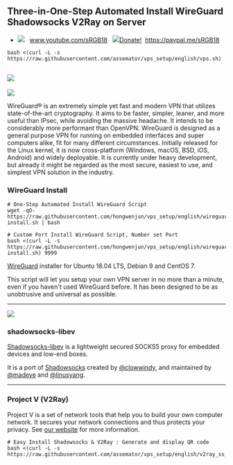 ## Three-in-One-Step Automated Install WireGuard Shadowsocks V2Ray on Server
- [![](https://raw.githubusercontent.com/hongwenjun/vps_setup/master/img/youtube.png)](https://www.youtube.com/sRGB18/videos) &nbsp;&nbsp;www.youtube.com/sRGB18 &nbsp;&nbsp;[![](https://raw.githubusercontent.com/hongwenjun/vps_setup/master/img/paypal.png)Donate!](https://paypal.me/sRGB18)&nbsp;&nbsp;https://paypal.me/sRGB18

```
bash <(curl -L -s https://raw.githubusercontent.com/assemator/vps_setup/english/vps.sh)
```
![](https://raw.githubusercontent.com/assemator/vps_setup/master/img/vps.english.png)
------

![](https://www.wireguard.com/img/wireguard.svg)

WireGuard® is an extremely simple yet fast and modern VPN that utilizes state-of-the-art cryptography. It aims to be faster, simpler, leaner, and more useful than IPsec, while avoiding the massive headache. It intends to be considerably more performant than OpenVPN. WireGuard is designed as a general purpose VPN for running on embedded interfaces and super computers alike, fit for many different circumstances. Initially released for the Linux kernel, it is now cross-platform (Windows, macOS, BSD, iOS, Android) and widely deployable. It is currently under heavy development, but already it might be regarded as the most secure, easiest to use, and simplest VPN solution in the industry.

### WireGuard Install

```
# One-Step Automated Install WireGuard Script
wget -qO- https://raw.githubusercontent.com/hongwenjun/vps_setup/english/wireguard-install.sh | bash

# Custom Port Install WireGuard Script, Number set Port
bash <(curl -L -s https://raw.githubusercontent.com/hongwenjun/vps_setup/english/wireguard-install.sh) 9999
```

[WireGuard](https://www.wireguard.com) installer for Ubuntu 18.04 LTS, Debian 9 and CentOS 7.

This script will let you setup your own VPN server in no more than a minute, even if you haven't used WireGuard before. It has been designed to be as unobtrusive and universal as possible.

------

![](https://github.com/teddysun/shadowsocks_install/raw/master/shadowsocks.png)
### shadowsocks-libev

[Shadowsocks-libev](https://shadowsocks.org) is a lightweight secured SOCKS5
proxy for embedded devices and low-end boxes.

It is a port of [Shadowsocks](https://github.com/shadowsocks/shadowsocks)
created by [@clowwindy](https://github.com/clowwindy), and maintained by
[@madeye](https://github.com/madeye) and [@linusyang](https://github.com/linusyang).

------
### Project V  (V2Ray)
Project V is a set of network tools that help you to build your own computer network. It secures your network connections and thus protects your privacy. See [our website](https://www.v2ray.com/) for more information.

```
# Easy Install Shadowsocks & V2Ray : Generate and display QR code
bash <(curl -L -s https://raw.githubusercontent.com/assemator/vps_setup/english/v2ray_ss_conf.sh)
```
